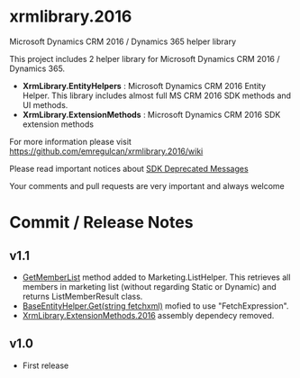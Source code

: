 # xrmlibrary.2016
Microsoft Dynamics CRM 2016 / Dynamics 365 helper library

This project includes 2 helper library for Microsoft Dynamics CRM 2016 / Dynamics 365.
* **XrmLibrary.EntityHelpers** : Microsoft Dynamics CRM 2016 Entity Helper. This library includes almost full MS CRM 2016 SDK methods and UI methods.
* **XrmLibrary.ExtensionMethods** : Microsoft Dynamics CRM 2016 SDK extension methods

For more information please visit https://github.com/emregulcan/xrmlibrary.2016/wiki

Please read important notices about [SDK Deprecated Messages](https://github.com/emregulcan/xrmlibrary.2016/wiki/06-SDK-Deprecated-Messages)

Your comments and pull requests are very important and always welcome


# Commit / Release Notes

## v1.1
- [GetMemberList](https://github.com/emregulcan/xrmlibrary.2016/blob/master/XrmLibrary.EntityHelpers/Marketing/ListHelper.cs#L281-L310) method added to Marketing.ListHelper. This retrieves all members in marketing list (without regarding Static or Dynamic) and returns ListMemberResult class. 
- [BaseEntityHelper.Get(string fetchxml)](https://github.com/emregulcan/xrmlibrary.2016/blob/master/XrmLibrary.EntityHelpers/Common/BaseEntityHelper.cs#L101-L107) mofied to use "FetchExpression".
- [XrmLibrary.ExtensionMethods.2016](https://github.com/emregulcan/xrmlibrary.2016/tree/master/XrmLibrary.ExtensionMethods) assembly dependecy removed.

## v1.0
- First release
